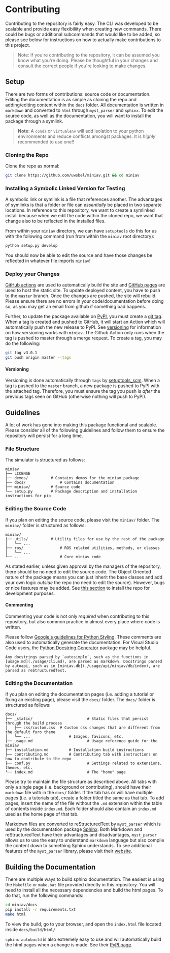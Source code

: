 # Contributing

Contributing to the repository is fairly easy. The CLI was developed to be scalable and provide easy flexibiliity when creating new commands. There could be bugs or additional subcommands that would like to be added, so please see below for instructions on how to actually make contributions to this project.

> Note: If you're contributing to the repository, it can be assumed you know what you're doing. Please be thoughtful in your changes and consult the correct people if you're looking to make changes.

## Setup

There are two forms of contributions: source code or documentation. Editing the documentation is as simple as cloning the repo and adding/editing content within the `docs` folder. All documentation is written in `markdown` and converted to `html` through `myst_parser` and `sphinx`. To edit the source code, as well as the documentation, you will want to install the package through a symlink.

> **Note**: A `conda` or `virtualenv` will add isolation to your python environments and reduce conflicts amongst packages. It is _highly_ recommended to use one!!

### Cloning the Repo

Clone the repo as normal:

```bash
git clone https://github.com/uwsbel/miniav.git && cd miniav
```

### Installing a Symbolic Linked Version for Testing

A symbolic link or symlink is a file that references another. The advantages of symlinks is that a folder or file can _essentially_ be placed in two separate locations. In reference to this repository, we want to create a symlinked install because when we edit the code within the cloned repo, we want that change also to be reflected in the installed files.

From within your `miniav` directory, we can have `setuptools` do this for us with the following command (run from within the `miniav` root directory):

```bash
python setup.py develop
```

You should now be able to edit the source and have those changes be reflected in whatever file imports `miniav`!

### Deploy your Changes

[GitHub actions](https://github.com/features/actions) are used to automatically build the site and [GitHub pages](https://pages.github.com/) are used to host the static site. To update deployed content, you have to push to the `master` branch. Once the changes are pushed, the site will rebuild. Please ensure there are no errors in your code/documentation before doing so, as you may get an email from github if something bad happens.

Further, to update the package available on [PyPI](https://pypi.org/project/miniav/), you must create a [git tag](https://git-scm.com/book/en/v2/Git-Basics-Tagging). When a tag is created and pushed to GitHub, it will start an Action which will automatically push the new release to PyPI. See [versioning](#versioning) for information on how versioning works with `miniav`. The Github Action only runs when the tag is pushed to master through a merge request. To create a tag, you may do the following:

```bash
git tag v3.0.1
git push origin master --tags
```

#### Versioning

Versioning is done automatically through `tags` by [setuptools\_scm](https://github.com/pypa/setuptools_scm). When a tag is pushed to the `master` branch, a new package is pushed to PyPI with the attached tag. Therefore, you must ensure the tag you push is *after* the previous tags seen on GitHub (otherwise nothing will push to PyPI).

## Guidelines

A lot of work has gone into making this package functional and scalable. Please consider all of the following guidelines and follow them to ensure the repository will persist for a long time.

### File Structure

The simulator is structured as follows:
```
miniav
├── LICENSE
├── demos/			# Contains demos for the miniav package
├── docs/				# Contains documentation
├── miniav/			# Source code
└── setup.py		# Package description and installation instructions for pip
```

### Editing the Source Code

If you plan on editing the source code, please visit the `miniav/` folder. The `miniav/` folder is structured as follows:
```
miniav/
├── utils/			# Utility files for use by the rest of the package
│   └── ...
├── ros/				# ROS related utilities, methods, or classes
│   └── ...        	
└── ...					# Core miniav code
```

As stated earlier, unless given approval by the managers of the repository, there should be no need to edit the source code. The Object Oriented nature of the package means you can just inherit the base classes and add your own logic _outside_ the repo (no need to edit the source). However, bugs or nice features may be added. See [this section](#installing-a-symbolic-linked-version-for-testing) to install the repo for development purposes.

#### Commenting 

Commenting your code is not only _required_ when contributing to this repository, but also common practice in almost every place where code is written.

Please follow [Google's guidelines for Python Styling](https://google.github.io/styleguide/pyguide.html). These comments are also used to automatically generate the documentation. For Visual Studio Code users, the [Python Docstring Generator](https://github.com/NilsJPWerner/autoDocstring) package may be helpful.

```{note}
Any docstrings parsed by `autosimple`, such as the functions in [usage.md](./usage/cli.md), are parsed as markdown. Docstrings parsed by autoapi, such as in [miniav.db](./usage/api/miniav/db/index), are parsed as reStructuredText.
```

### Editing the Documentation

If you plan on editing the documentation pages (i.e. adding a tutorial or fixing an existing page), please visit the `docs/` folder. The `docs/` folder is structured as follows:
```
docs/
├── _static/						# Static files that persist through the build process
│   ├── css/custom.css  # Custom css changes that are different from the default furo theme
│   └── ...        			# Images, favicons, etc.
├── usage.md						# Usage reference guide for the miniav 
├── installation.md			# Installation build instructions
├── contributing.md			# Contributing tab with instructions on how to contribute to the repo
├── conf.py							# Settings related to extensions, themes, etc.
└── index.md						# The "home" page
```

Please try to maintain the file structure as described above. All tabs with only a single page (i.e. background or contributing), should have their `markdown` file with in the `docs/` folder. If the tab has or will have multiple pages (i.e. a tutorials tab), create a folder titled the same as that tab. To add pages, insert the name of the file without the `.md` extension within the table of contents inside `index.md`. Each folder should also contain an `index.md` used as the home page of that tab.

Markdown files are converted to reStructuredText by `myst_parser` which is used by the documentation package [Sphinx](https://www.sphinx-doc.org/en/master/). Both Markdown and reStructuredText have their advantages and disadvantages, `myst_parser` allows us to use the easy to understand `markdown` language but also compile the content down to something Sphinx understands. To see additional features of the `myst_parser` library, please visit their [website](https://myst-parser.readthedocs.io/en/latest/).

## Building the Documentation

There are multiple ways to build sphinx documentation. The easiest is using the `Makefile` or `make.bat` file provided directly in this repository. You will need to install all the necessary dependencies and build the html pages. To do that, run the following commands:
```bash
cd miniav/docs
pip install -r requirements.txt
make html
```

To view the build, go to your browser, and open the `index.html` file located inside `docs/build/html/`.

`sphinx-autobuild` is also extremely easy to use and will automatically build the html pages when a change is made. See their [PyPI page](https://pypi.org/project/sphinx-autobuild/).
